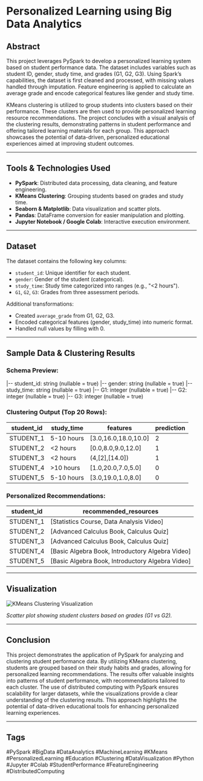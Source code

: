# Personalized Learning using Big Data Analytics

## Abstract

This project leverages PySpark to develop a personalized learning system based on student performance data. The dataset includes variables such as student ID, gender, study time, and grades (G1, G2, G3). Using Spark’s capabilities, the dataset is first cleaned and processed, with missing values handled through imputation. Feature engineering is applied to calculate an average grade and encode categorical features like gender and study time.

KMeans clustering is utilized to group students into clusters based on their performance. These clusters are then used to provide personalized learning resource recommendations. The project concludes with a visual analysis of the clustering results, demonstrating patterns in student performance and offering tailored learning materials for each group. This approach showcases the potential of data-driven, personalized educational experiences aimed at improving student outcomes.

---

## Tools & Technologies Used

- **PySpark**: Distributed data processing, data cleaning, and feature engineering.
- **KMeans Clustering**: Grouping students based on grades and study time.
- **Seaborn & Matplotlib**: Data visualization and scatter plots.
- **Pandas**: DataFrame conversion for easier manipulation and plotting.
- **Jupyter Notebook / Google Colab**: Interactive execution environment.

---

## Dataset

The dataset contains the following key columns:

- `student_id`: Unique identifier for each student.
- `gender`: Gender of the student (categorical).
- `study_time`: Study time categorized into ranges (e.g., "<2 hours").
- `G1`, `G2`, `G3`: Grades from three assessment periods.

Additional transformations:
- Created `average_grade` from G1, G2, G3.
- Encoded categorical features (gender, study_time) into numeric format.
- Handled null values by filling with 0.

---

## Sample Data & Clustering Results

### Schema Preview:
|-- student_id: string (nullable = true)
|-- gender: string (nullable = true)
|-- study_time: string (nullable = true)
|-- G1: integer (nullable = true)
|-- G2: integer (nullable = true)
|-- G3: integer (nullable = true)


### Clustering Output (Top 20 Rows):

| student_id | study_time    | features           | prediction |
|------------|---------------|--------------------|------------|
| STUDENT_1  | 5-10 hours    | [3.0,16.0,18.0,10.0] | 2          |
| STUDENT_2  | <2 hours      | [0.0,8.0,9.0,12.0]   | 1          |
| STUDENT_3  | <2 hours      | (4,[2],[14.0])       | 1          |
| STUDENT_4  | >10 hours     | [1.0,20.0,7.0,5.0]   | 0          |
| STUDENT_5  | 5-10 hours    | [3.0,19.0,1.0,8.0]   | 0          |

### Personalized Recommendations:

| student_id | recommended_resources                          |
|------------|-----------------------------------------------|
| STUDENT_1  | [Statistics Course, Data Analysis Video]      |
| STUDENT_2  | [Advanced Calculus Book, Calculus Quiz]       |
| STUDENT_3  | [Advanced Calculus Book, Calculus Quiz]       |
| STUDENT_4  | [Basic Algebra Book, Introductory Algebra Video] |
| STUDENT_5  | [Basic Algebra Book, Introductory Algebra Video] |

---

## Visualization

![KMeans Clustering Visualization](clustering_plot.png)

*Scatter plot showing student clusters based on grades (G1 vs G2).*

---

## Conclusion

This project demonstrates the application of PySpark for analyzing and clustering student performance data. By utilizing KMeans clustering, students are grouped based on their study habits and grades, allowing for personalized learning recommendations. The results offer valuable insights into patterns of student performance, with recommendations tailored to each cluster. The use of distributed computing with PySpark ensures scalability for larger datasets, while the visualizations provide a clear understanding of the clustering results. This approach highlights the potential of data-driven educational tools for enhancing personalized learning experiences.

---

## Tags

#PySpark #BigData #DataAnalytics #MachineLearning #KMeans #PersonalizedLearning #Education #Clustering #DataVisualization #Python #Jupyter #Colab #StudentPerformance #FeatureEngineering #DistributedComputing
